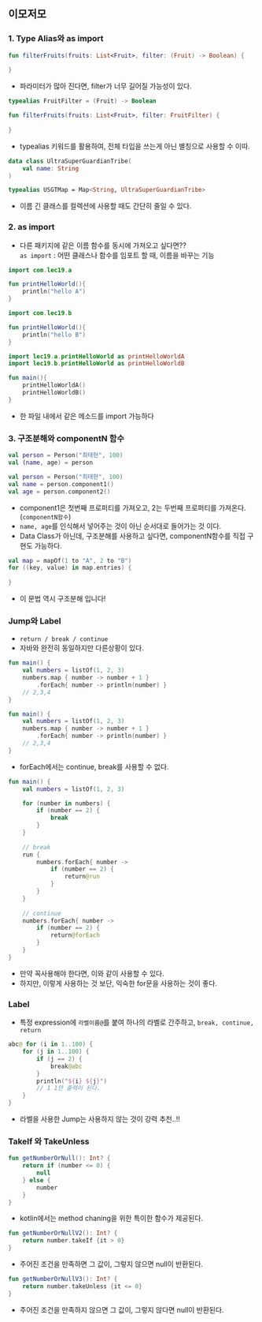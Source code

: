 ## 이모저모


### 1. Type Alias와 as import
```kotlin
fun filterFruits(fruits: List<Fruit>, filter: (Fruit) -> Boolean) {
    
}
```
- 파라미터가 많아 진다면, filter가 너무 길어질 가능성이 있다.

```kotlin
typealias FruitFilter = (Fruit) -> Boolean

fun filterFruits(fruits: List<Fruit>, filter: FruitFilter) {
    
}
```
- typealias 키워드를 활용하여, 전체 타입을 쓰는게 아닌 별칭으로 사용할 수 이따.

```kotlin
data class UltraSuperGuardianTribe(
    val name: String
)

typealias USGTMap = Map<String, UltraSuperGuardianTribe>
```
- 이름 긴 클래스를 컬렉션에 사용할 때도 간단히 줄일 수 있다.

### 2. as import
- 다른 패키지에 같은 이름 함수를 동시에 가져오고 싶다면?? <br>
`as import` : 어떤 클래스나 함수를 임포트 할 때, 이름을 바꾸는 기능
```kotlin
import com.lec19.a

fun printHelloWorld(){
    println("hello A")
}
```
```kotlin
import com.lec19.b

fun printHelloWorld(){
    println("hello B")
}
```

```kotlin
import lec19.a.printHelloWorld as printHelloWorldA
import lec19.b.printHelloWorld as printHelloWorldB

fun main(){
    printHelloWorldA()
    printHelloWorldB()
}
```
- 한 파일 내에서 같은 메소드를 import 가능하다


### 3. 구조분해와 componentN 함수
```kotlin
val person = Person("최태현", 100)
val (name, age) = person
```

```kotlin
val person = Person("최태현", 100)
val name = person.component1()
val age = person.component2()
```
- component1은 첫번째 프로퍼티를 가져오고, 2는 두번째 프로퍼티를 가져온다. (`componentN함수`)
- `name, age`를 인식해서 넣어주는 것이 아닌 순서대로 들어가는 것 이다.
- Data Class가 아닌데, 구조분해를 사용하고 싶다면, componentN함수를 직접 구현도 가능하다.

```kotlin
val map = mapOf(1 to "A", 2 to "B")
for ((key, value) in map.entries) {
    
}
```
- 이 문법 역시 구조분해 입니다!


### Jump와 Label
- `return / break / continue `
- 자바와 완전히 동일하지만 다른상황이 있다.
```kotlin
fun main() {
    val numbers = listOf(1, 2, 3)
    numbers.map { number -> number + 1 }
        .forEach{ number -> println(number) }
    // 2,3,4
}
```


```kotlin
fun main() {
    val numbers = listOf(1, 2, 3)
    numbers.map { number -> number + 1 }
        .forEach{ number -> println(number) }
    // 2,3,4
}
```
- forEach에서는 continue, break를 사용할 수 없다.
```kotlin
fun main() {
    val numbers = listOf(1, 2, 3)

    for (number in numbers) {
        if (number == 2) {
            break
        }
    }
    
    // break
    run {
        numbers.forEach{ number ->
            if (number == 2) {
                return@run
            }
        }
    }
    
    // continue
    numbers.forEach{ number ->
        if (number == 2) {
            return@forEach
        }
    }
}
```
- 만약 꼭사용해야 한다면, 이와 같이 사용할 수 있다.
- 하지만, 이렇게 사용하는 것 보단, 익숙한 for문을 사용하는 것이 좋다.

### Label

- 특정 expression에 `라벨이름@`를 붙여 하나의 라벨로 간주하고, `break, continue, return`

```kotlin
abc@ for (i in 1..100) {
    for (j in 1..100) {
        if (j == 2) {
            break@abc
        }
        println("${i} ${j}")
        // 1 1만 출력이 된다.
    }
}
```
- 라벨을 사용한 Jump는 사용하지 않는 것이 강력 추천..!!

### TakeIf 와 TakeUnless
```kotlin
fun getNumberOrNull(): Int? {
    return if (number <= 0) {
        null
    } else {
        number
    }
}
```
- kotlin에서는 method chaning을 위한 특이한 함수가 제공된다.
```kotlin
fun getNumberOrNullV2(): Int? {
    return number.takeIf {it > 0}
}
```
- 주어진 조건을 만족하면 그 값이, 그렇지 않으면 null이 반환된다.

```kotlin
fun getNumberOrNullV3(): Int? {
    return number.takeUnless {it <= 0}
}
```
- 주어진 조건을 만족하지 않으면 그 값이, 그렇지 않다면 null이 반환된다.